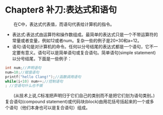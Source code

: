 # Chapter8 补刀:表达式和语句

&emsp;&emsp;在C中，表达式代表值，而语句代表给计算机的指令。 

* 表达式:表达式由运算符和操作数组成。最简单的表达式只是一个不带运算符的常量或者变量，例如12或者num。复杂一些的例子是20+30和a=12。 
* 语句:语句是对计算机的命令。任何以分号结尾的表达式都是一个语句，它不一定要有意义。语句可以是简单语句或复合语句。简单语句(simple statement)以分号结尾，下面是一些例子：
```C   
int num;//声明语句
num=10;//赋值语句
printf("hello Clang!");//函数调用语句
while(i<10) num++;//控制语句
; //空语句什么也不做
```
&emsp;&emsp;(从技术上说,C标准把声明归于它们自己的类别而不是把它们划为语句类别。) 
复合语句(compound statement)或代码块(block)由用花括号括起来的一个或多个语句（他们本身也可以是复合语句）组成。
